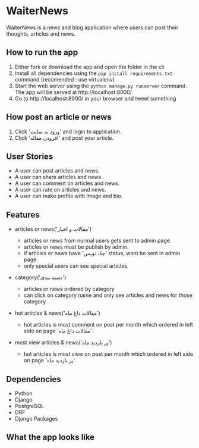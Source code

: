 # WaiterNews
WaiterNews is a news and blog application where users can post their thoughts, articles and news.

##  How to run the app
1. Either fork or download the app and open the folder in the cli
2. Install all dependencies using the `pip install requirements.txt` command (recomended : use virtualenv)
3. Start the web server using the `python manage.py runserver` command. The app will be served at http://localhost:8000/ 
4. Go to http://localhost:8000/ in your browser and tweet something



## How post an article or news
1. Click 'ورود به سایت' and login to application.
2. Click 'افزودن مقاله' and post your article.


## User Stories
- A user can post articles and news.
- A user can share articles and news.
- A user can comment on articles and news.
- A user can rate on articles and news.
- A user can make profile with image and bio.

## Features
- articles or news('مقالات و اخبار')
  - articles or news from normal users gets sent to admin page.  
  - articles or news must be publish by admin.
  - if articles or news have 'چک نویس' status, wont be sent in admin page.
  - only special users can see special articles.
  
- category('دسته بندی')
  - articles or news ordered by category
  - can click on category name and only see articles and news for those category
  
- hot articles & news('مقالات داغ ماه')
  - hot articles is most comment on post per month which ordered in left side on page 'مقالات داغ ماه'.
  
- most view articles & news('پر بازدید ماه')
  - hot articles is most view on post per month which ordered in left side on page 'پر بازدید ماه'.
  

## Dependencies
- Python
- Django
- PostgreSQL
- DRF
- Django Packages

## What the app looks like
